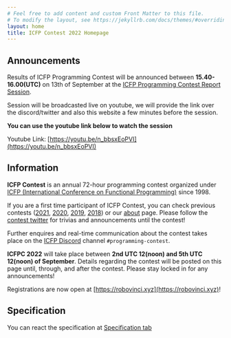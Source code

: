```yaml
---
# Feel free to add content and custom Front Matter to this file.
# To modify the layout, see https://jekyllrb.com/docs/themes/#overriding-theme-defaults
layout: home
title: ICFP Contest 2022 Homepage
---
```


## Announcements

Results of ICFP Programming Contest will be announced between **15.40-16.00(UTC)** on 13th of September at the [ICFP Programming Contest Report Session](https://icfp22.sigplan.org/program/program-icfp-2022/?past=Show%20upcoming%20events%20only).

Session will be broadcasted live on youtube, we will provide the link over the discord/twitter and also this website a few minutes before the session.

**You can use the youtube link below to watch the session**

Youtube Link: [https://youtu.be/n_bbsxEoPVI](https://youtu.be/n_bbsxEoPVI)

## Information

**ICFP Contest** is an annual 72-hour programming contest organized under [ICFP (International Conference on Functional Programming)](https://icfp22.sigplan.org) since 1998.

If you are a first time participant of ICFP Contest, you can check previous contests ([2021](https://icfpcontest2021.github.io), [2020](https://icfpcontest2020.github.io/#/), [2019](https://icfpcontest2019.github.io/#/), [2018](https://icfpcontest2018.github.io/#/)) or our [about](./about) page. Please follow the [contest twitter](https://twitter.com/icfpcontest2022) for trivias and announcements until the contest!

Further enquires and real-time communication about the contest takes place on the [ICFP Discord](https://discord.gg/XmUGSbwbZG) channel `#programming-contest`.

**ICFPC 2022** will take place between **2nd UTC 12(noon) and 5th UTC 12(noon) of September**. Details regarding the contest will be posted on this page until, through, and after the contest. Please stay locked in for any announcements!

Registrations are now open at [https://robovinci.xyz](https://robovinci.xyz)!

## Specification

You can react the specification at [Specification tab](./specification)

